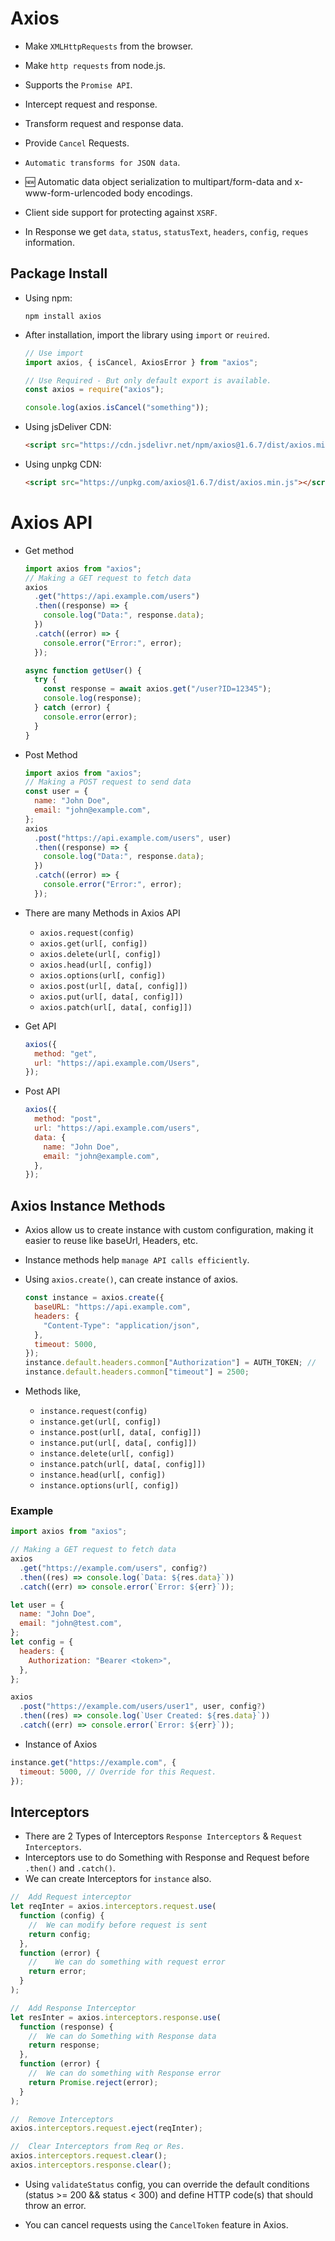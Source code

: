 # Axios

- Make `XMLHttpRequests` from the browser.
- Make `http requests` from node.js.
- Supports the `Promise API`.
- Intercept request and response.
- Transform request and response data.
- Provide `Cancel` Requests.
- `Automatic transforms for JSON data`.
- 🆕 Automatic data object serialization to multipart/form-data and x-www-form-urlencoded body encodings.
- Client side support for protecting against `XSRF`.

- In Response we get `data`, `status`, `statusText`, `headers`, `config`, `reques` information.

## Package Install

- Using npm:

  ```
  npm install axios
  ```

- After installation, import the library using `import` or `reuired`.

  ```js
  // Use import
  import axios, { isCancel, AxiosError } from "axios";

  // Use Required - But only default export is available.
  const axios = require("axios");

  console.log(axios.isCancel("something"));
  ```

- Using jsDeliver CDN:

  ```html
  <script src="https://cdn.jsdelivr.net/npm/axios@1.6.7/dist/axios.min.js"></script>
  ```

- Using unpkg CDN:

  ```html
  <script src="https://unpkg.com/axios@1.6.7/dist/axios.min.js"></script>
  ```

# Axios API

- Get method

  ```js
  import axios from "axios";
  // Making a GET request to fetch data
  axios
    .get("https://api.example.com/users")
    .then((response) => {
      console.log("Data:", response.data);
    })
    .catch((error) => {
      console.error("Error:", error);
    });
  ```

  ```js
  async function getUser() {
    try {
      const response = await axios.get("/user?ID=12345");
      console.log(response);
    } catch (error) {
      console.error(error);
    }
  }
  ```

- Post Method

  ```js
  import axios from "axios";
  // Making a POST request to send data
  const user = {
    name: "John Doe",
    email: "john@example.com",
  };
  axios
    .post("https://api.example.com/users", user)
    .then((response) => {
      console.log("Data:", response.data);
    })
    .catch((error) => {
      console.error("Error:", error);
    });
  ```

- There are many Methods in Axios API

  - `axios.request(config)`
  - `axios.get(url[, config])`
  - `axios.delete(url[, config])`
  - `axios.head(url[, config])`
  - `axios.options(url[, config])`
  - `axios.post(url[, data[, config]])`
  - `axios.put(url[, data[, config]])`
  - `axios.patch(url[, data[, config]])`

- Get API

  ```js
  axios({
    method: "get",
    url: "https://api.example.com/Users",
  });
  ```

- Post API

  ```js
  axios({
    method: "post",
    url: "https://api.example.com/users",
    data: {
      name: "John Doe",
      email: "john@example.com",
    },
  });
  ```

## Axios Instance Methods

- Axios allow us to create instance with custom configuration, making it easier to reuse like baseUrl, Headers, etc.
- Instance methods help `manage API calls efficiently`.

- Using `axios.create()`, can create instance of axios.

  ```js
  const instance = axios.create({
    baseURL: "https://api.example.com",
    headers: {
      "Content-Type": "application/json",
    },
    timeout: 5000,
  });
  instance.default.headers.common["Authorization"] = AUTH_TOKEN; //   use `default` keyword to make global axios like above
  instance.default.headers.common["timeout"] = 2500;
  ```

- Methods like,

  - `instance.request(config)`
  - `instance.get(url[, config])`
  - `instance.post(url[, data[, config]])`
  - `instance.put(url[, data[, config]])`
  - `instance.delete(url[, config])`
  - `instance.patch(url[, data[, config]])`
  - `instance.head(url[, config])`
  - `instance.options(url[, config])`

### Example

```js
import axios from "axios";

// Making a GET request to fetch data
axios
  .get("https://example.com/users", config?)
  .then((res) => console.log(`Data: ${res.data}`))
  .catch((err) => console.error(`Error: ${err}`));

let user = {
  name: "John Doe",
  email: "john@test.com",
};
let config = {
  headers: {
    Authorization: "Bearer <token>",
  },
};

axios
  .post("https://example.com/users/user1", user, config?)
  .then((res) => console.log(`User Created: ${res.data}`))
  .catch((err) => console.error(`Error: ${err}`));
```

- Instance of Axios

```js
instance.get("https://example.com", {
  timeout: 5000, // Override for this Request.
});
```

## Interceptors

- There are 2 Types of Interceptors `Response Interceptors` & `Request Interceptors`.
- Interceptors use to do Something with Response and Request before `.then()` and `.catch()`.
- We can create Interceptors for `instance` also.

```js
//  Add Request interceptor
let reqInter = axios.interceptors.request.use(
  function (config) {
    //  We can modify before request is sent
    return config;
  },
  function (error) {
    //    We can do something with request error
    return error;
  }
);

//  Add Response Interceptor
let resInter = axios.interceptors.response.use(
  function (response) {
    //  We can do Something with Response data
    return response;
  },
  function (error) {
    //  We can do something with Response error
    return Promise.reject(error);
  }
);

//  Remove Interceptors
axios.interceptors.request.eject(reqInter);

//  Clear Interceptors from Req or Res.
axios.interceptors.request.clear();
axios.interceptors.response.clear();
```

- Using `validateStatus` config, you can override the default conditions (status >= 200 && status < 300) and define HTTP code(s) that should throw an error.

- You can cancel requests using the `CancelToken` feature in Axios.
